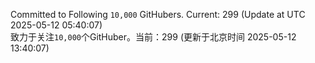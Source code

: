 Committed to Following `10,000` GitHubers. Current: <!-- FOLLOWING_COUNT -->299<!-- FOLLOWING_COUNT --> (Update at UTC <!-- LAST_UPDATED -->2025-05-12 05:40:07<!-- LAST_UPDATED -->)<br>
致力于关注`10,000`个GitHuber。当前：<!-- FOLLOWING_COUNT -->299<!-- FOLLOWING_COUNT --> (更新于北京时间 <!-- LAST_UPDATED_CST -->2025-05-12 13:40:07<!-- LAST_UPDATED_CST -->)
